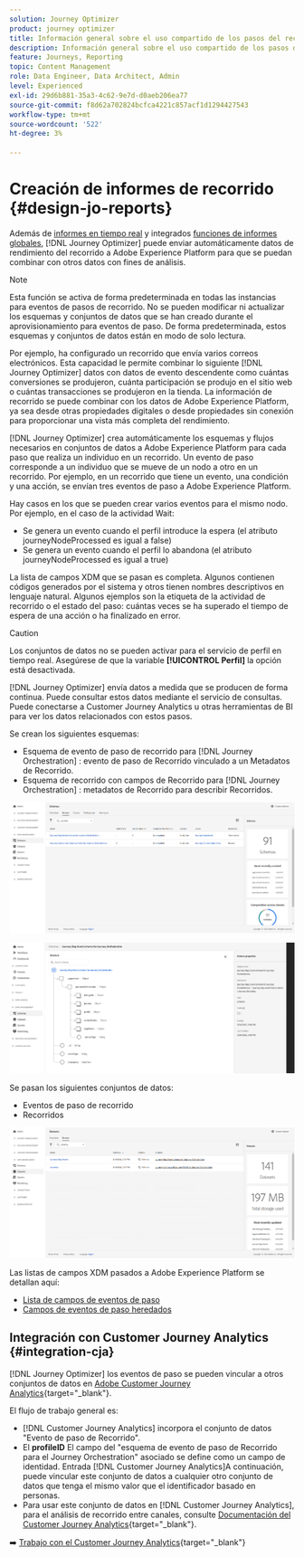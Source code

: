 ```yaml
---
solution: Journey Optimizer
product: journey optimizer
title: Información general sobre el uso compartido de los pasos del recorrido
description: Información general sobre el uso compartido de los pasos del recorrido
feature: Journeys, Reporting
topic: Content Management
role: Data Engineer, Data Architect, Admin
level: Experienced
exl-id: 29d6b881-35a3-4c62-9e7d-d0aeb206ea77
source-git-commit: f8d62a702824bcfca4221c857acf1d1294427543
workflow-type: tm+mt
source-wordcount: '522'
ht-degree: 3%

---
```


# Creación de informes de recorrido {#design-jo-reports}

Además de [informes en tiempo real](live-report.md) y integrados [funciones de informes globales](global-report.md), [!DNL Journey Optimizer] puede enviar automáticamente datos de rendimiento del recorrido a Adobe Experience Platform para que se puedan combinar con otros datos con fines de análisis.

>[!NOTE]
>
>Esta función se activa de forma predeterminada en todas las instancias para eventos de pasos de recorrido. No se pueden modificar ni actualizar los esquemas y conjuntos de datos que se han creado durante el aprovisionamiento para eventos de paso. De forma predeterminada, estos esquemas y conjuntos de datos están en modo de solo lectura.

Por ejemplo, ha configurado un recorrido que envía varios correos electrónicos. Esta capacidad le permite combinar lo siguiente [!DNL Journey Optimizer] datos con datos de evento descendente como cuántas conversiones se produjeron, cuánta participación se produjo en el sitio web o cuántas transacciones se produjeron en la tienda. La información de recorrido se puede combinar con los datos de Adobe Experience Platform, ya sea desde otras propiedades digitales o desde propiedades sin conexión para proporcionar una vista más completa del rendimiento.

[!DNL Journey Optimizer] crea automáticamente los esquemas y flujos necesarios en conjuntos de datos a Adobe Experience Platform para cada paso que realiza un individuo en un recorrido. Un evento de paso corresponde a un individuo que se mueve de un nodo a otro en un recorrido. Por ejemplo, en un recorrido que tiene un evento, una condición y una acción, se envían tres eventos de paso a Adobe Experience Platform.

Hay casos en los que se pueden crear varios eventos para el mismo nodo. Por ejemplo, en el caso de la actividad Wait:

* Se genera un evento cuando el perfil introduce la espera (el atributo journeyNodeProcessed es igual a false)
* Se genera un evento cuando el perfil lo abandona (el atributo journeyNodeProcessed es igual a true)

La lista de campos XDM que se pasan es completa. Algunos contienen códigos generados por el sistema y otros tienen nombres descriptivos en lenguaje natural. Algunos ejemplos son la etiqueta de la actividad de recorrido o el estado del paso: cuántas veces se ha superado el tiempo de espera de una acción o ha finalizado en error.

>[!CAUTION]
>
>Los conjuntos de datos no se pueden activar para el servicio de perfil en tiempo real. Asegúrese de que la variable **[!UICONTROL Perfil]** la opción está desactivada.

[!DNL Journey Optimizer] envía datos a medida que se producen de forma continua. Puede consultar estos datos mediante el servicio de consultas. Puede conectarse a Customer Journey Analytics u otras herramientas de BI para ver los datos relacionados con estos pasos.

Se crean los siguientes esquemas:

* Esquema de evento de paso de recorrido para [!DNL Journey Orchestration] : evento de paso de Recorrido vinculado a un Metadatos de Recorrido.
* Esquema de recorrido con campos de Recorrido para [!DNL Journey Orchestration] : metadatos de Recorrido para describir Recorridos.

![](assets/sharing1.png)

![](assets/sharing2.png)

Se pasan los siguientes conjuntos de datos:

* Eventos de paso de recorrido
* Recorridos

![](assets/sharing3.png)

Las listas de campos XDM pasados a Adobe Experience Platform se detallan aquí:

* [Lista de campos de eventos de paso](../reports/sharing-field-list.md)
* [Campos de eventos de paso heredados](../reports/sharing-legacy-fields.md)

## Integración con Customer Journey Analytics {#integration-cja}

[!DNL Journey Optimizer] los eventos de paso se pueden vincular a otros conjuntos de datos en [Adobe Customer Journey Analytics](https://experienceleague.adobe.com/docs/analytics-platform/using/cja-overview/cja-overview.html?lang=es){target="_blank"}.

El flujo de trabajo general es:

* [!DNL Customer Journey Analytics] incorpora el conjunto de datos &quot;Evento de paso de Recorrido&quot;.
* El **profileID** El campo del &quot;esquema de evento de paso de Recorrido para el Journey Orchestration&quot; asociado se define como un campo de identidad. Entrada [!DNL Customer Journey Analytics]A continuación, puede vincular este conjunto de datos a cualquier otro conjunto de datos que tenga el mismo valor que el identificador basado en personas.
* Para usar este conjunto de datos en [!DNL Customer Journey Analytics], para el análisis de recorrido entre canales, consulte [Documentación del Customer Journey Analytics](https://experienceleague.adobe.com/docs/analytics-platform/using/cja-usecases/cross-channel.html){target="_blank"}.

➡️ [Trabajo con el Customer Journey Analytics](cja-ajo.md){target="_blank"}
